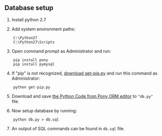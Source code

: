## Database setup   

1. Install python 2.7   

2. Add system environment paths:                 
```` 
    C:\Python27
    C:\Python27\Scripts
````
 
3. Open command prompt as Administrator and run:                    
````  
    pip install pony
    pip install pymysql  
````

4. If "pip" is not recognized, [download get-pip.py](https://bootstrap.pypa.io/get-pip.py) and run this command as Administrator:        
````  
    python get-pip.py  
````

5. Download and save [the Python Code from Pony ORM editor](https://editor.ponyorm.com/user/sdipu/VaccineDB#python-code) to `"db.py"` file.

6. Now setup database by running:               
````  
    python db.py > db.sql
````
   
7. An output of SQL commands can be found in `db.sql` file.

